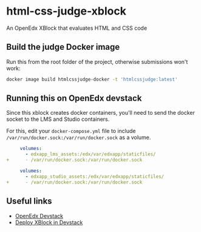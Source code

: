 # html-css-judge-xblock

An OpenEdx XBlock that evaluates HTML and CSS code

## Build the judge Docker image

Run this from the root folder of the project, otherwise submissions won't work:

```bash
docker image build htmlcssjudge-docker -t 'htmlcssjudge:latest'
```

## Running this on OpenEdx devstack

Since this xblock creates docker containers, you'll need to send the docker socket
to the LMS and Studio containers.

For this, edit your `docker-compose.yml` file to include `/var/run/docker.sock:/var/run/docker.sock` as a volume.

```yaml
     volumes:
       - edxapp_lms_assets:/edx/var/edxapp/staticfiles/
+      - /var/run/docker.sock:/var/run/docker.sock
```

```yaml
     volumes:
       - edxapp_studio_assets:/edx/var/edxapp/staticfiles/
+      - /var/run/docker.sock:/var/run/docker.sock
```

## Useful links

- [OpenEdx Devstack](https://github.com/edx/devstack)
- [Deploy XBlock in Devstack](https://edx.readthedocs.io/projects/xblock-tutorial/en/latest/edx_platform/devstack.html)
